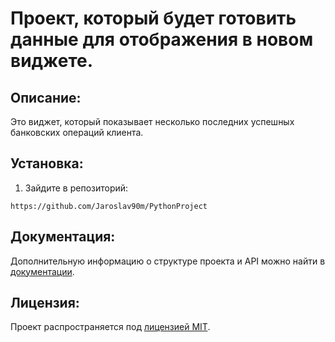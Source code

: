 # Проект, который будет готовить данные для отображения в новом виджете.

## Описание:

Это виджет, который показывает несколько последних успешных банковских операций клиента. 

## Установка:

1. Зайдите в репозиторий:
```
https://github.com/Jaroslav90m/PythonProject
```
## Документация:

Дополнительную информацию о структуре проекта и API можно найти в [документации](docs/README.md).

## Лицензия:

Проект распространяется под [лицензией MIT](LICENSE).